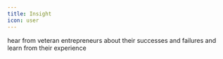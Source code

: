 ```yaml
---
title: Insight
icon: user
---
```

hear from veteran entrepreneurs about their successes and failures and learn from their experience
